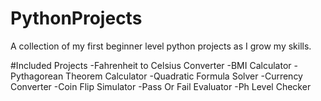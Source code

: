 # PythonProjects
A collection of my first beginner level python projects as I grow my skills.

#Included Projects
-Fahrenheit to Celsius Converter 
-BMI Calculator 
-Pythagorean Theorem Calculator
-Quadratic Formula Solver
-Currency Converter
-Coin Flip Simulator
-Pass Or Fail Evaluator 
-Ph Level Checker
